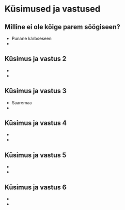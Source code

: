 # Küsimused ja vastused

## Milline ei ole kõige parem söögiseen?
- Punane kärbseseen
-
## Küsimus ja vastus 2
-
-
## Küsimus ja vastus 3
- Saaremaa
-
## Küsimus ja vastus 4
-
-
## Küsimus ja vastus 5
-
-
## Küsimus ja vastus 6
-
-
